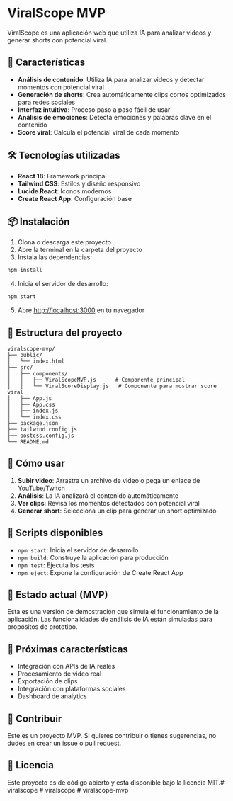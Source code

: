 # ViralScope MVP

ViralScope es una aplicación web que utiliza IA para analizar videos y generar shorts con potencial viral.

## 🚀 Características

- **Análisis de contenido**: Utiliza IA para analizar videos y detectar momentos con potencial viral
- **Generación de shorts**: Crea automáticamente clips cortos optimizados para redes sociales
- **Interfaz intuitiva**: Proceso paso a paso fácil de usar
- **Análisis de emociones**: Detecta emociones y palabras clave en el contenido
- **Score viral**: Calcula el potencial viral de cada momento

## 🛠️ Tecnologías utilizadas

- **React 18**: Framework principal
- **Tailwind CSS**: Estilos y diseño responsivo
- **Lucide React**: Iconos modernos
- **Create React App**: Configuración base

## 📦 Instalación

1. Clona o descarga este proyecto
2. Abre la terminal en la carpeta del proyecto
3. Instala las dependencias:

```bash
npm install
```

4. Inicia el servidor de desarrollo:

```bash
npm start
```

5. Abre [http://localhost:3000](http://localhost:3000) en tu navegador

## 📁 Estructura del proyecto

```
viralscope-mvp/
├── public/
│   └── index.html
├── src/
│   ├── components/
│   │   ├── ViralScopeMVP.js      # Componente principal
│   │   └── ViralScoreDisplay.js   # Componente para mostrar score viral
│   ├── App.js
│   ├── App.css
│   ├── index.js
│   └── index.css
├── package.json
├── tailwind.config.js
├── postcss.config.js
└── README.md
```

## 🎯 Cómo usar

1. **Subir video**: Arrastra un archivo de video o pega un enlace de YouTube/Twitch
2. **Análisis**: La IA analizará el contenido automáticamente
3. **Ver clips**: Revisa los momentos detectados con potencial viral
4. **Generar short**: Selecciona un clip para generar un short optimizado

## 🔧 Scripts disponibles

- `npm start`: Inicia el servidor de desarrollo
- `npm build`: Construye la aplicación para producción
- `npm test`: Ejecuta los tests
- `npm eject`: Expone la configuración de Create React App

## 📝 Estado actual (MVP)

Esta es una versión de demostración que simula el funcionamiento de la aplicación. Las funcionalidades de análisis de IA están simuladas para propósitos de prototipo.

## 🚧 Próximas características

- Integración con APIs de IA reales
- Procesamiento de video real
- Exportación de clips
- Integración con plataformas sociales
- Dashboard de analytics

## 🤝 Contribuir

Este es un proyecto MVP. Si quieres contribuir o tienes sugerencias, no dudes en crear un issue o pull request.

## 📄 Licencia

Este proyecto es de código abierto y está disponible bajo la licencia MIT.#   v i r a l s c o p e  
 #   v i r a l s c o p e  
 #   v i r a l s c o p e - m v p  
 